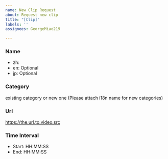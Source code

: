```yaml
---
name: New Clip Request
about: Request new clip
title: "[Clip]"
labels: ''
assignees: GeorgeMiao219

---
```


### Name
- zh:
- en: Optional
- jp: Optional

### Category
existing category or new one (Please attach i18n name for new categories)

### Url
https://the.url.to.video.src

### Time Interval
- Start: HH:MM:SS
- End: HH:MM:SS
